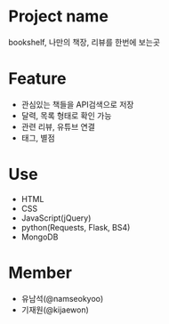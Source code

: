 # Project name
bookshelf, 나만의 책장, 리뷰를 한번에 보는곳

# Feature
* 관심있는 책들을 API검색으로 저장
* 달력, 목록 형태로 확인 가능
* 관련 리뷰, 유튜브 연결
* 태그, 별점

# Use
* HTML
* CSS
* JavaScript(jQuery)
* python(Requests, Flask, BS4)
* MongoDB

# Member
* 유남석(@namseokyoo)
* 기재원(@kijaewon)
